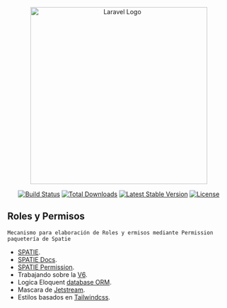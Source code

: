 <p align="center"><a href="https://laravel.com" target="_blank"><img src="https://raw.githubusercontent.com/laravel/art/master/logo-lockup/5%20SVG/2%20CMYK/1%20Full%20Color/laravel-logolockup-cmyk-red.svg" width="400" alt="Laravel Logo"></a></p>

<p align="center">
<a href="https://github.com/laravel/framework/actions"><img src="https://github.com/laravel/framework/workflows/tests/badge.svg" alt="Build Status"></a>
<a href="https://packagist.org/packages/laravel/framework"><img src="https://img.shields.io/packagist/dt/laravel/framework" alt="Total Downloads"></a>
<a href="https://packagist.org/packages/laravel/framework"><img src="https://img.shields.io/packagist/v/laravel/framework" alt="Latest Stable Version"></a>
<a href="https://packagist.org/packages/laravel/framework"><img src="https://img.shields.io/packagist/l/laravel/framework" alt="License"></a>
</p>

## Roles y Permisos 

    Mecanismo para elaboración de Roles y ermisos mediante Permission paquetería de Spatie

- [SPATIE](https://spatie.be/).
- [SPATIE Docs](https://spatie.be/docs).
- [SPATIE Permission](https://spatie.be/docs/laravel-permission).
- Trabajando sobre la [V6](https://spatie.be/docs/laravel-permission/v6).
- Logica Eloquent [database ORM](https://laravel.com/docs/eloquent).
- Mascara de [Jetstream](https://jetstream.laravel.com/introduction.html).
- Estilos basados en [Tailwindcss](https://tailwindcss.com/).

